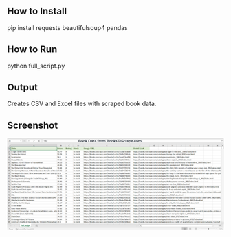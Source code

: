 ## How to Install

pip install requests beautifulsoup4 pandas

## How to Run

python full_script.py

## Output

Creates CSV and Excel files with scraped book data.

## Screenshot

![Books Data From BooksToScrape.com.png](BooksToScrape.com.png)
